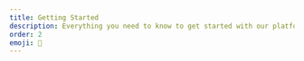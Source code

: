 ```yaml
---
title: Getting Started
description: Everything you need to know to get started with our platform
order: 2
emoji: 🚀
---
```

